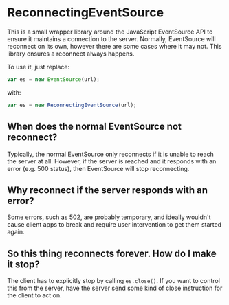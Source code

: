 # ReconnectingEventSource

This is a small wrapper library around the JavaScript EventSource API to ensure it maintains a connection to the server. Normally, EventSource will reconnect on its own, however there are some cases where it may not. This library ensures a reconnect always happens.

To use it, just replace:

```js
var es = new EventSource(url);
```

with:

```js
var es = new ReconnectingEventSource(url);
```

## When does the normal EventSource not reconnect?

Typically, the normal EventSource only reconnects if it is unable to reach the server at all. However, if the server is reached and it responds with an error (e.g. 500 status), then EventSource will stop reconnecting.

## Why reconnect if the server responds with an error?

Some errors, such as 502, are probably temporary, and ideally wouldn't cause client apps to break and require user intervention to get them started again.

## So this thing reconnects forever. How do I make it stop?

The client has to explicitly stop by calling `es.close()`. If you want to control this from the server, have the server send some kind of close instruction for the client to act on.
